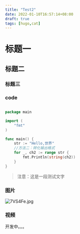 ```yaml
---
title: "Test2"
date: 2022-01-10T16:57:14+08:00
draft: true
tags: [hugo,cat]
---
```


# 标题一
## 标题二
### 标题三

### code

```go

package main

import (
	"fmt"
)

func main() {
	str := "Hello,世界"
	//方法二：转化输出格式
	for _, ch2 := range str {
		fmt.Println(string(ch2))
	}
}

```


> 注意：这是一段测试文字

### 图片

![7VS4Fe.jpg](https://s4.ax1x.com/2022/01/10/7VS4Fe.jpg)

### 视频
开发中。。。
